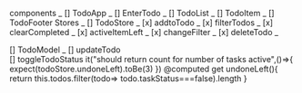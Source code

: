 components
_ [] TodoApp
_ [] EnterTodo
_ [] TodoList
_ [] TodoItem
_ [] TodoFooter
Stores
_ [] TodoStore
_ [x] addtoTodo
_ [x] filterTodos
_ [x] clearCompleted
_ [x] activeItemLeft
_ [x] changeFilter
_ [x] deleteTodo
\_

[] TodoModel
\_ [] updateTodo  
 [] toggleTodoStatus
it("should return count for number of tasks active",()=>{
expect(todoStore.undoneLeft).toBe(3)
})
@computed get undoneLeft(){
return this.todos.filter(todo=> todo.taskStatus===false).length
}
